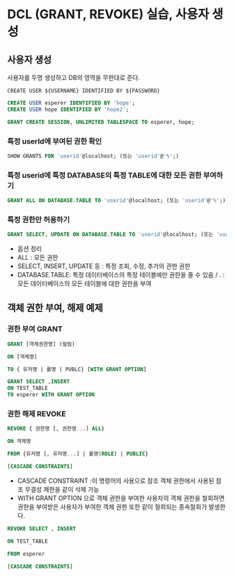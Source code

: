 # DCL (GRANT, REVOKE) 실습, 사용자 생성

## 사용자 생성

사용자를 두명 생성하고 DB의 영역을 무한대로 준다.
  
`CREATE USER ${USERNAME} IDENTIFIED BY ${PASSWORD}`
```sql
CREATE USER esperer IDENTIFIED BY 'hope';
CREATE USER hope IDENTIFIED BY 'hope2';

GRANT CREATE SESSION, UNLIMITED TABLESPACE TO esperer, hope;
```

### 특정 userId에 부여된 권한 확인
```sql
SHOW GRANTS FOR 'userid'@localhost; (또는 'userid'@'%';)
```

### 특정 userid에 특정 DATABASE의 특정 TABLE에 대한 모든 권한 부여하기

```sql
GRANT ALL ON DATABASE.TABLE TO 'userid'@localhost; (또는 'userid'@'%';)
```

### 특정 권한만 허용하기
```sql
GRANT SELECT, UPDATE ON DATABASE.TABLE TO 'userid'@localhost; (또는 'userid'@'%';)
```

- 옵션 정리
- ALL : 모든 권한
- SELECT, INSERT, UPDATE 등 : 특정 조회, 수정, 추가의 관한 권한
- DATABASE.TABLE: 특정 데이터베이스의 특정 테이블에만 권한을 줄 수 있음 / *.* : 모든 데이터베이스의 모든 테이블에 대한 권한을 부여


## 객체 권한 부여, 해제 예제

### 권한 부여 GRANT

```sql
GRANT [객체권한명] (컬럼)

ON [객체명]

TO { 유저명 | 롤명 | PUBLC} [WITH GRANT OPTION]
```

```sql
GRANT SELECT ,INSERT 
ON TEST_TABLE
TO esperer WITH GRANT OPTION
```

### 권한 해제 REVOKE
```sql
REVOKE { 권한명 [, 권한명...] ALL}

ON 객체명

FROM {유저명 [, 유저명...] | 롤명(ROLE) | PUBLIC} 

[CASCADE CONSTRAINTS]
```

- CASCADE CONSTRAINT :이 명령어의 사용으로 참조 객체 권한에서 사용된 참조 무결성 제한을 같이 삭제 가능
- WITH GRANT OPTION 으로 객체 권한을 부여한 사용자의 객체 권한을 철회하면 권한을 부여받은 사용자가 부여한 객체 권한 또한 같이 철회되는 종속철회가 발생한다.

```sql
REVOKE SELECT , INSERT

ON TEST_TABLE

FROM esperer

[CASCADE CONSTRAINTS]
```